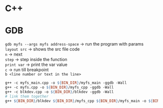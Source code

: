 # C++
# GDB
`gdb myfs --args myfs address-space` -> run the program with params<br>
`layout src` -> shows the src file code<br>
`n` -> next<br>
`step` -> step inside the function<br>
`print var` -> print the var value<br>
`c` -> run till breakpoint<br>
`b <line number or text in the line>`<br>

```MakeFile
g++ -c myfs_main.cpp -o ${BIN_DIR}/myfs_main -ggdb -Wall
g++ -c myfs.cpp -o ${BIN_DIR}/myfs_cpp -ggdb -Wall
g++ -c blkdev.cpp -o ${BIN_DIR}/blkdev -ggdb -Wall
# link them together
g++ ${BIN_DIR}/blkdev ${BIN_DIR}/myfs_cpp ${BIN_DIR}/myfs_main -o ${BIN_DIR}/myfs
```
